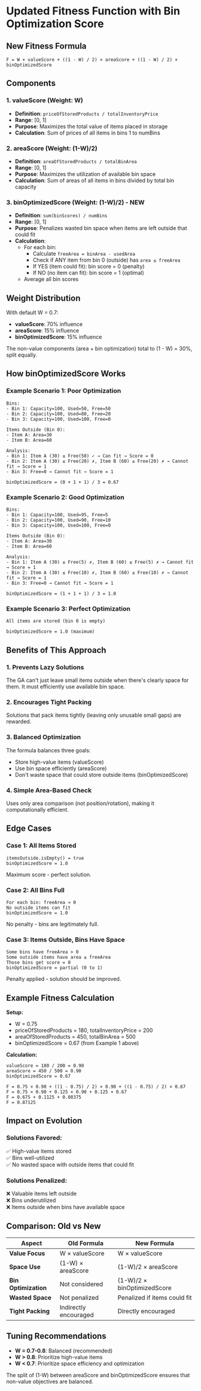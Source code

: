 # Updated Fitness Function with Bin Optimization Score

## New Fitness Formula

```
F = W × valueScore + ((1 - W) / 2) × areaScore + ((1 - W) / 2) × binOptimizedScore
```

## Components

### 1. **valueScore** (Weight: W)
- **Definition**: `priceOfStoredProducts / totalInventoryPrice`
- **Range**: [0, 1]
- **Purpose**: Maximizes the total value of items placed in storage
- **Calculation**: Sum of prices of all items in bins 1 to numBins

### 2. **areaScore** (Weight: (1-W)/2)
- **Definition**: `areaOfStoredProducts / totalBinArea`
- **Range**: [0, 1]
- **Purpose**: Maximizes the utilization of available bin space
- **Calculation**: Sum of areas of all items in bins divided by total bin capacity

### 3. **binOptimizedScore** (Weight: (1-W)/2) - **NEW**
- **Definition**: `sum(binScores) / numBins`
- **Range**: [0, 1]
- **Purpose**: Penalizes wasted bin space when items are left outside that could fit
- **Calculation**:
  - For each bin:
    - Calculate `freeArea = binArea - usedArea`
    - Check if ANY item from bin 0 (outside) has `area ≤ freeArea`
    - If YES (item could fit): bin score = 0 (penalty)
    - If NO (no item can fit): bin score = 1 (optimal)
  - Average all bin scores

## Weight Distribution

With default W = 0.7:
- **valueScore**: 70% influence
- **areaScore**: 15% influence
- **binOptimizedScore**: 15% influence

The non-value components (area + bin optimization) total to (1 - W) = 30%, split equally.

## How binOptimizedScore Works

### Example Scenario 1: Poor Optimization
```
Bins:
- Bin 1: Capacity=100, Used=50, Free=50
- Bin 2: Capacity=100, Used=80, Free=20
- Bin 3: Capacity=100, Used=100, Free=0

Items Outside (Bin 0):
- Item A: Area=30
- Item B: Area=60

Analysis:
- Bin 1: Item A (30) ≤ Free(50) ✓ → Can fit → Score = 0
- Bin 2: Item A (30) ≤ Free(20) ✗, Item B (60) ≤ Free(20) ✗ → Cannot fit → Score = 1
- Bin 3: Free=0 → Cannot fit → Score = 1

binOptimizedScore = (0 + 1 + 1) / 3 = 0.67
```

### Example Scenario 2: Good Optimization
```
Bins:
- Bin 1: Capacity=100, Used=95, Free=5
- Bin 2: Capacity=100, Used=90, Free=10
- Bin 3: Capacity=100, Used=100, Free=0

Items Outside (Bin 0):
- Item A: Area=30
- Item B: Area=60

Analysis:
- Bin 1: Item A (30) ≤ Free(5) ✗, Item B (60) ≤ Free(5) ✗ → Cannot fit → Score = 1
- Bin 2: Item A (30) ≤ Free(10) ✗, Item B (60) ≤ Free(10) ✗ → Cannot fit → Score = 1
- Bin 3: Free=0 → Cannot fit → Score = 1

binOptimizedScore = (1 + 1 + 1) / 3 = 1.0
```

### Example Scenario 3: Perfect Optimization
```
All items are stored (bin 0 is empty)

binOptimizedScore = 1.0 (maximum)
```

## Benefits of This Approach

### 1. **Prevents Lazy Solutions**
The GA can't just leave small items outside when there's clearly space for them. It must efficiently use available bin space.

### 2. **Encourages Tight Packing**
Solutions that pack items tightly (leaving only unusable small gaps) are rewarded.

### 3. **Balanced Optimization**
The formula balances three goals:
- Store high-value items (valueScore)
- Use bin space efficiently (areaScore)
- Don't waste space that could store outside items (binOptimizedScore)

### 4. **Simple Area-Based Check**
Uses only area comparison (not position/rotation), making it computationally efficient.

## Edge Cases

### Case 1: All Items Stored
```
itemsOutside.isEmpty() = true
binOptimizedScore = 1.0
```
Maximum score - perfect solution.

### Case 2: All Bins Full
```
For each bin: freeArea ≈ 0
No outside items can fit
binOptimizedScore = 1.0
```
No penalty - bins are legitimately full.

### Case 3: Items Outside, Bins Have Space
```
Some bins have freeArea > 0
Some outside items have area ≤ freeArea
Those bins get score = 0
binOptimizedScore = partial (0 to 1)
```
Penalty applied - solution should be improved.

## Example Fitness Calculation

**Setup:**
- W = 0.75
- priceOfStoredProducts = 180, totalInventoryPrice = 200
- areaOfStoredProducts = 450, totalBinArea = 500
- binOptimizedScore = 0.67 (from Example 1 above)

**Calculation:**
```
valueScore = 180 / 200 = 0.90
areaScore = 450 / 500 = 0.90
binOptimizedScore = 0.67

F = 0.75 × 0.90 + ((1 - 0.75) / 2) × 0.90 + ((1 - 0.75) / 2) × 0.67
F = 0.75 × 0.90 + 0.125 × 0.90 + 0.125 × 0.67
F = 0.675 + 0.1125 + 0.08375
F = 0.87125
```

## Impact on Evolution

### Solutions Favored:
✅ High-value items stored  
✅ Bins well-utilized  
✅ No wasted space with outside items that could fit  

### Solutions Penalized:
❌ Valuable items left outside  
❌ Bins underutilized  
❌ Items outside when bins have available space  

## Comparison: Old vs New

| Aspect | Old Formula | New Formula |
|--------|-------------|-------------|
| **Value Focus** | W × valueScore | W × valueScore |
| **Space Use** | (1-W) × areaScore | (1-W)/2 × areaScore |
| **Bin Optimization** | Not considered | (1-W)/2 × binOptimizedScore |
| **Wasted Space** | Not penalized | Penalized if items could fit |
| **Tight Packing** | Indirectly encouraged | Directly encouraged |

## Tuning Recommendations

- **W = 0.7-0.8**: Balanced (recommended)
- **W > 0.8**: Prioritize high-value items
- **W < 0.7**: Prioritize space efficiency and optimization

The split of (1-W) between areaScore and binOptimizedScore ensures that non-value objectives are balanced.
